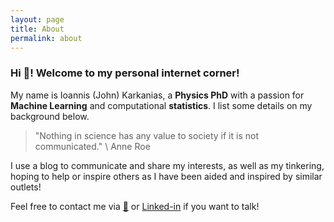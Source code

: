```yaml
---
layout: page
title: About
permalink: about
---
```


### Hi 👋! Welcome to my personal internet corner!

My name is Ioannis (John) Karkanias, a **Physics PhD** with a passion for **Machine Learning** and computational **statistics**. I list some details on my background below. 

> "Nothing in science has any value to society if it is not communicated." \\
> Anne Roe

I use a blog to communicate and share my interests, as well as my tinkering, hoping to help or inspire others as I have been aided and inspired by similar outlets!

Feel free to contact me via [📧](ioannis.karkanias@gmail.com) or [Linked-in](https://www.linkedin.com/in/ioannis-karkanias-71996a1aa/) if you want to talk!